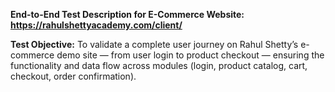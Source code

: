 **End-to-End Test Description for E-Commerce Website: https://rahulshettyacademy.com/client/**

**Test Objective:**
To validate a complete user journey on Rahul Shetty’s e-commerce demo site — from user login to product checkout — ensuring the functionality and data flow across modules (login, product catalog, cart, checkout, order confirmation).

